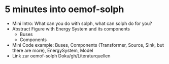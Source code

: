 # 5 minutes into oemof-solph

- Mini Intro: What can you do with solph, what can solph do for you?
- Abstract Figure with Energy System and its components
  - Buses
  - Components
- Mini Code example: Buses, Components (Transformer, Source, Sink, but there are more), EnergySystem, Model
- Link zur oemof-solph Doku/gh/Literaturquellen
